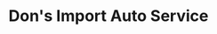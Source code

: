 ---
title: "Don's Import Auto Service"
url: /vero-beach/dons-import-auto-service/
shop: Autowerkstatt
---